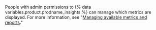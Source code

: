 People with admin permissions to {% data variables.product.prodname_insights %} can manage which metrics are displayed. For more information, see "[Managing available metrics and reports](/insights/installing-and-configuring-github-insights/managing-available-metrics-and-reports)."
